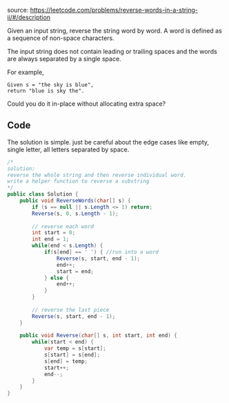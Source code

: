 source: https://leetcode.com/problems/reverse-words-in-a-string-ii/#/description

Given an input string, reverse the string word by word. A word is defined as a sequence of non-space characters.

The input string does not contain leading or trailing spaces and the words are always separated by a single space.

For example,
```
Given s = "the sky is blue",
return "blue is sky the".
```

Could you do it in-place without allocating extra space?

## Code
The solution is simple. just be careful about the edge cases like empty, single letter, all letters separated by space.

```c#
/*
solution: 
reverse the whole string and then reverse individual word.
write a helper function to reverse a substring
*/
public class Solution {
    public void ReverseWords(char[] s) {
        if (s == null || s.Length <= 1) return;
        Reverse(s, 0, s.Length - 1);
        
        // reverse each word
        int start = 0;
        int end = 1;
        while(end < s.Length) {
            if(s[end] == ' ') { //run into a word
                Reverse(s, start, end - 1);
                end++;
                start = end;
            } else {
                end++;
            }
        }
        
        // reverse the last piece
        Reverse(s, start, end - 1);
    }
    
    public void Reverse(char[] s, int start, int end) {
        while(start < end) {
            var temp = s[start];
            s[start] = s[end];
            s[end] = temp;
            start++;
            end--;
        }
    }
}
```
